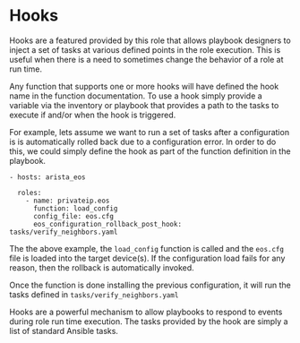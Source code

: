 # Hooks

Hooks are a featured provided by this role that allows playbook designers to
inject a set of tasks at various defined points in the role execution.  This is
useful when there is a need to sometimes change the behavior of a role at run
time. 

Any function that supports one or more hooks will have defined the hook name in
the function documentation.  To use a hook simply provide a variable via the
inventory or playbook that provides a path to the tasks to execute if and/or
when the hook is triggered.

For example, lets assume we want to run a set of tasks after a configuration is
is automatically rolled back due to a configuration error.  In order to do
this, we could simply define the hook as part of the function definition in the
playbook.

```
- hosts: arista_eos

  roles:
    - name: privateip.eos
      function: load_config
      config_file: eos.cfg
      eos_configuration_rollback_post_hook: tasks/verify_neighbors.yaml
```

The the above example, the `load_config` function is called and the `eos.cfg`
file is loaded into the target device(s).  If the configuration load fails for
any reason, then the rollback is automatically invoked.  

Once the function is done installing the previous configuration, it will run
the tasks defined in `tasks/verify_neighbors.yaml`

Hooks are a powerful mechanism to allow playbooks to respond to events during
role run time execution.  The tasks provided by the hook are simply a list of
standard Ansible tasks.
